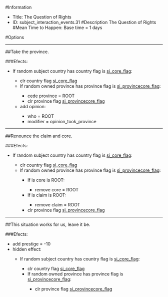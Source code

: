 #Information
 - Title: The Question of Rights
 - ID: subject_interaction_events.31
#Description
The Question of Rights
#Mean Time to Happen:
Base time = 1 days

#Options

___
##Take the province.

###Efects:<ul><li>If random subject country has country flag is [si_core_flag](../flags/si_core_flag.md):</li><ul><li>clr country flag [si_core_flag](../flags/si_core_flag.md)</li><li>If random owned province has province flag is [si_provincecore_flag](../flags/si_provincecore_flag.md):</li><ul><li>cede province = ROOT</li><li>clr province flag [si_provincecore_flag](../flags/si_provincecore_flag.md)</li></ul><li>add opinion:</li><ul><li>who = ROOT</li><li>modifier = opinion_took_province</li></ul></ul></ul>

___
##Renounce the claim and core.

###Efects:<ul><li>If random subject country has country flag is [si_core_flag](../flags/si_core_flag.md):</li><ul><li>clr country flag [si_core_flag](../flags/si_core_flag.md)</li><li>If random owned province has province flag is [si_provincecore_flag](../flags/si_provincecore_flag.md):</li><ul><li>If is core is ROOT:</li><ul><li>remove core = ROOT</li></ul><li>If is claim is ROOT:</li><ul><li>remove claim = ROOT</li></ul><li>clr province flag [si_provincecore_flag](../flags/si_provincecore_flag.md)</li></ul></ul></ul>

___
##This situation works for us, leave it be.

###Efects:<ul><li>add prestige = -10</li><li>hidden effect:</li><ul><li>If random subject country has country flag is [si_core_flag](../flags/si_core_flag.md):</li><ul><li>clr country flag [si_core_flag](../flags/si_core_flag.md)</li><li>If random owned province has province flag is [si_provincecore_flag](../flags/si_provincecore_flag.md):</li><ul><li>clr province flag [si_provincecore_flag](../flags/si_provincecore_flag.md)</li></ul></ul></ul></ul>
